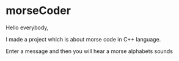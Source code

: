 # morseCoder
Hello everybody,

I made a project which is about morse code in C++ language.

Enter a message and then you will hear a morse alphabets sounds
